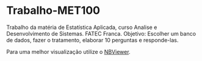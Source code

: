 # Trabalho-MET100
Trabalho da matéria de Estatística Aplicada, curso Analise e Desenvolvimento de Sistemas. FATEC Franca.
Objetivo: Escolher um banco de dados, fazer o tratamento, elaborar 10 perguntas e responde-las.


Para uma melhor visualização utilize o [NBViewer](https://nbviewer.jupyter.org/).
